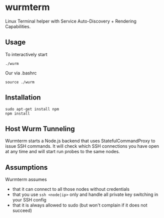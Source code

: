 # wurmterm

Linux Terminal helper with Service Auto-Discovery + Rendering Capabilities.

## Usage

To interactively start

    ./wurm
   
Our via .bashrc

    source ./wurm

## Installation

    sudo apt-get install npm
    npm install

## Host Wurm Tunneling

Wurmterm starts a Node.js backend that uses StatefulCommandProxy to issue
SSH commands. It will check which SSH connections you have open at any time 
and will start run probes to the same nodes. 

## Assumptions

Wurmterm assumes 

- that it can connect to all those nodes without credentials
- that you use `ssh <node|ip>` only and handle all private key switching in your SSH config
- that it is always allowed to sudo (but won't complain if it does not succeed)
